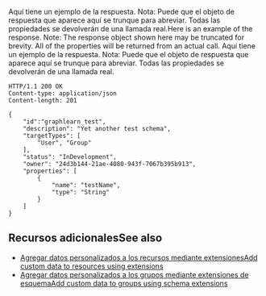 <span data-ttu-id="2e499-p102">Aquí tiene un ejemplo de la respuesta. Nota: Puede que el objeto de respuesta que aparece aquí se trunque para abreviar. Todas las propiedades se devolverán de una llamada real.</span><span class="sxs-lookup"><span data-stu-id="2e499-p102">Here is an example of the response. Note: The response object shown here may be truncated for brevity. All of the properties will be returned from an actual call.</span></span>
Aquí tiene un ejemplo de la respuesta. Nota: Puede que el objeto de respuesta que aparece aquí se trunque para abreviar. Todas las propiedades se devolverán de una llamada real.
<!-- {
  "blockType": "response",
  "truncated": true,
  "@odata.type": "microsoft.graph.schemaExtension"
} -->
```http
HTTP/1.1 200 OK
Content-type: application/json
Content-length: 201

{
    "id":"graphlearn_test",
    "description": "Yet another test schema",
    "targetTypes": [
        "User", "Group"
    ],
    "status": "InDevelopment",
    "owner": "24d3b144-21ae-4080-943f-7067b395b913",
    "properties": [
        {
            "name": "testName",
            "type": "String"
        }
    ]
}
```

## <span data-ttu-id="2e499-127">Recursos adicionales</span><span class="sxs-lookup"><span data-stu-id="2e499-127">See also</span></span>
<a id="see-also" class="xliff"></a>

- [<span data-ttu-id="2e499-128">Agregar datos personalizados a los recursos mediante extensiones</span><span class="sxs-lookup"><span data-stu-id="2e499-128">Add custom data to resources using extensions</span></span>](../../../concepts/extensibility_overview.md)
- [<span data-ttu-id="2e499-129">Agregar datos personalizados a los grupos mediante extensiones de esquema</span><span class="sxs-lookup"><span data-stu-id="2e499-129">Add custom data to groups using schema extensions</span></span>](../../../concepts/extensibility_schema_groups.md)


<!-- uuid: 8fcb5dbc-d5aa-4681-8e31-b001d5168d79
2015-10-25 14:57:30 UTC -->
<!-- {
  "type": "#page.annotation",
  "description": "Get schemaExtension",
  "keywords": "",
  "section": "documentation",
  "tocPath": ""
}-->
